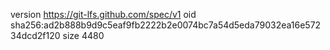 version https://git-lfs.github.com/spec/v1
oid sha256:ad2b888b9d9c5eaf9fb2222b2e0074bc7a54d5eda79032ea16e57234dcd2f120
size 4480
